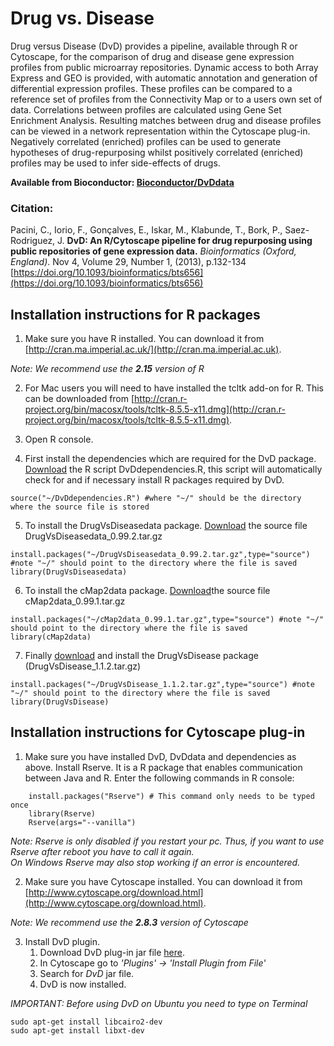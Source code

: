 # Drug vs. Disease

Drug versus Disease (DvD) provides a pipeline, available through R or Cytoscape, for the comparison of drug and disease gene expression profiles from public microarray repositories. Dynamic access to both Array Express and GEO is provided, with automatic annotation and generation of differential expression profiles. These profiles can be compared to a reference set of profiles from the Connectivity Map or to a users own set of data. Correlations between profiles are calculated using Gene Set Enrichment Analysis. Resulting matches between drug and disease profiles can be viewed in a network representation within the Cytoscape plug-in. Negatively correlated (enriched) profiles can be used to generate hypotheses of drug-repurposing whilst positively correlated (enriched) profiles may be used to infer side-effects of drugs.

**Available from Bioconductor: [Bioconductor/DvDdata](https://bioconductor.org/packages/release/data/experiment/html/DvDdata.html)**

### Citation:
Pacini, C., Iorio, F., Gonçalves, E., Iskar, M., Klabunde, T., Bork, P., Saez-Rodriguez, J.
**DvD: An R/Cytoscape pipeline for drug repurposing using public repositories of gene expression data.**
_Bioinformatics (Oxford, England)_. Nov 4, Volume 29, Number 1, (2013), p.132-134
[https://doi.org/10.1093/bioinformatics/bts656](https://doi.org/10.1093/bioinformatics/bts656)



## Installation instructions for R packages

1.  Make sure you have R installed. You can download it from [http://cran.ma.imperial.ac.uk/](http://cran.ma.imperial.ac.uk).

_Note: We recommend use the **2.15** version of R_

2.  For Mac users you will need to have installed the tcltk add-on for R. This can be downloaded from [http://cran.r-project.org/bin/macosx/tools/tcltk-8.5.5-x11.dmg](http://cran.r-project.org/bin/macosx/tools/tcltk-8.5.5-x11.dmg).

3.  Open R console.

4.  First install the dependencies which are required for the DvD package. [Download](saezlab.org/files/drugvsdisease/DvDdependencies.R) the R script DvDdependencies.R, this script will automatically check for and if necessary install R packages required by DvD.

```{R}
source("~/DvDdependencies.R") #where "~/" should be the directory where the source file is stored
```

5. To install the DrugVsDiseasedata package. [Download](saezlab.org/files/drugvsdisease/DrugVsDiseasedata_0.99.2.tar.gz) the source file DrugVsDiseasedata_0.99.2.tar.gz

```{R}
install.packages("~/DrugVsDiseasedata_0.99.2.tar.gz",type="source") #note "~/" should point to the directory where the file is saved
library(DrugVsDiseasedata)
```

6. To install the cMap2data package. [Download](saezlab.org/files/drugvsdisease/cMap2data_0.99.1.tar.gz)the source file cMap2data_0.99.1.tar.gz

```{R}
install.packages("~/cMap2data_0.99.1.tar.gz",type="source") #note "~/" should point to the directory where the file is saved
library(cMap2data) 
```

7.  Finally [download](saezlab.org/files/drugvsdisease/DrugVsDisease_1.1.2.tar.gz) and install the DrugVsDisease package (DrugVsDisease_1.1.2.tar.gz)

```{R}
install.packages("~/DrugVsDisease_1.1.2.tar.gz",type="source") #note "~/" should point to the directory where the file is saved
library(DrugVsDisease)
```

## Installation instructions for Cytoscape plug-in

1.  Make sure you have installed DvD, DvDdata and dependencies as above. Install Rserve. It is a R package that enables communication between Java and R. Enter the following commands in R console:  
```{R}
    install.packages("Rserve") # This command only needs to be typed once
    library(Rserve)
    Rserve(args="--vanilla")
```

_Note: Rserve is only disabled if you restart your pc. Thus, if you want to use Rserve after reboot you have to call it again._  
_On Windows Rserve may also stop working if an error is encountered._  

2.  Make sure you have Cytoscape installed. You can download it from [http://www.cytoscape.org/download.html](http://www.cytoscape.org/download.html).

_Note: We recommend use the **2.8.3** version of Cytoscape_

3.  Install DvD plugin.
    1.  Download DvD plug-in jar file [here](saezlab.org/files/drugvsdisease/dvd.jar).
    2.  In Cytoscape go to _'Plugins' -> 'Install Plugin from File'_
    3.  Search for _DvD_ jar file.
    4.  DvD is now installed.
    
_IMPORTANT: Before using DvD on Ubuntu you need to type on Terminal_

 ```
 sudo apt-get install libcairo2-dev 	
 sudo apt-get install libxt-dev
 ```
